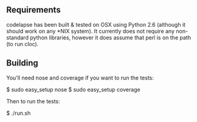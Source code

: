 Requirements
------------

codelapse has been built & tested on OSX using Python 2.6 (although it should work on
any *NIX system). It currently does not require any non-standard
python libraries, however it does assume that perl is on the path (to
run cloc).

Building
--------

You'll need nose and coverage if you want to run the tests:

$ sudo easy_setup nose
$ sudo easy_setup coverage

Then to run the tests:

$ ./run.sh

